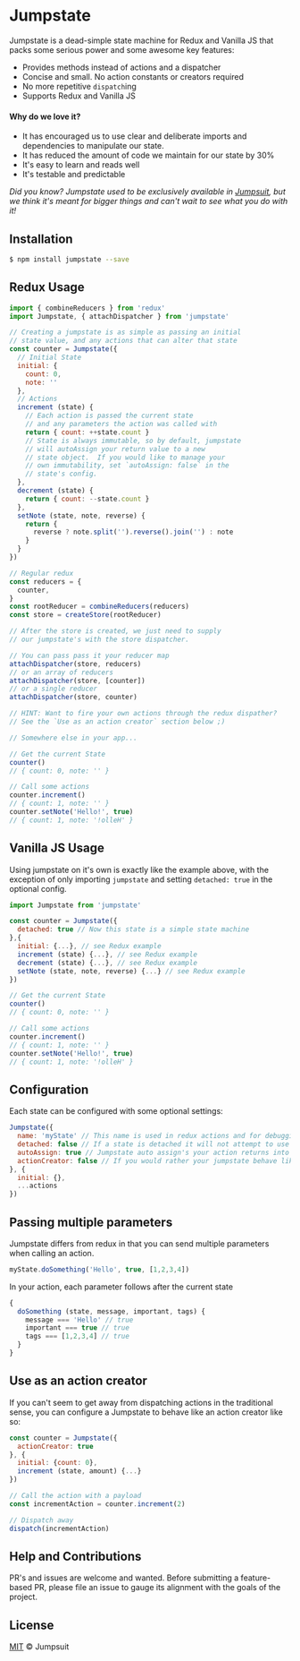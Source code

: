 # Jumpstate

Jumpstate is a dead-simple state machine for Redux and Vanilla JS that packs some serious power and some awesome key features:

- Provides methods instead of actions and a dispatcher
- Concise and small. No action constants or creators required
- No more repetitive `dispatch`ing
- Supports Redux and Vanilla JS

#### Why do we love it?
- It has encouraged us to use clear and deliberate imports and dependencies to manipulate our state.
- It has reduced the amount of code we maintain for our state by 30%
- It's easy to learn and reads well
- It's testable and predictable

*Did you know? Jumpstate used to be exclusively available in [Jumpsuit](https://github.com/jumpsuit/jumpsuit), but we think it's meant for bigger things and can't wait to see what you do with it!*

## Installation

```bash
$ npm install jumpstate --save
```

## Redux Usage

```javascript
import { combineReducers } from 'redux'
import Jumpstate, { attachDispatcher } from 'jumpstate'

// Creating a jumpstate is as simple as passing an initial
// state value, and any actions that can alter that state
const counter = Jumpstate({
  // Initial State
  initial: {
    count: 0,
    note: ''
  },
  // Actions
  increment (state) {
    // Each action is passed the current state
    // and any parameters the action was called with
    return { count: ++state.count }
    // State is always immutable, so by default, jumpstate
    // will autoAssign your return value to a new
    // state object.  If you would like to manage your
    // own immutability, set `autoAssign: false` in the
    // state's config.
  },
  decrement (state) {
    return { count: --state.count }
  },
  setNote (state, note, reverse) {
    return {
      reverse ? note.split('').reverse().join('') : note
    }
  }
})

// Regular redux
const reducers = {
  counter,
}
const rootReducer = combineReducers(reducers)
const store = createStore(rootReducer)

// After the store is created, we just need to supply
// our jumpstate's with the store dispatcher.

// You can pass pass it your reducer map
attachDispatcher(store, reducers)
// or an array of reducers
attachDispatcher(store, [counter])
// or a single reducer
attachDispatcher(store, counter)

// HINT: Want to fire your own actions through the redux dispather?
// See the `Use as an action creator` section below ;)

// Somewhere else in your app...

// Get the current State
counter()
// { count: 0, note: '' }

// Call some actions
counter.increment()
// { count: 1, note: '' }
counter.setNote('Hello!', true)
// { count: 1, note: '!olleH' }
```

## Vanilla JS Usage

Using jumpstate on it's own is exactly like the example above, with the exception of only importing `jumpstate` and setting `detached: true` in the optional config.

```javascript
import Jumpstate from 'jumpstate'

const counter = Jumpstate({
  detached: true // Now this state is a simple state machine
},{
  initial: {...}, // see Redux example
  increment (state) {...}, // see Redux example
  decrement (state) {...}, // see Redux example
  setNote (state, note, reverse) {...} // see Redux example
})

// Get the current State
counter()
// { count: 0, note: '' }

// Call some actions
counter.increment()
// { count: 1, note: '' }
counter.setNote('Hello!', true)
// { count: 1, note: '!olleH' }
```

## Configuration
Each state can be configured with some optional settings:
```javascript
Jumpstate({
  name: 'myState' // This name is used in redux actions and for debugging. Defaults to a random unique short_id if not specified
  detached: false // If a state is detached it will not attempt to use redux. Defaults to `false`
  autoAssign: true // Jumpstate auto assign's your action returns into a new state instance to maintain state immutability. eg. `Object.assign({}, state, newState)`  If you would like to manage your own immutability, set this to false.
  actionCreator: false // If you would rather your jumpstate behave like an action creator, set this option to `true`, call an action with a payload, and you will receive a dispatchable action.
}, {
  initial: {},
  ...actions
})
```

## Passing multiple parameters
Jumpstate differs from redux in that you can send multiple parameters when calling an action.

```javascript
myState.doSomething('Hello', true, [1,2,3,4])
```

In your action, each parameter follows after the current state

```javascript
{
  doSomething (state, message, important, tags) {
    message === 'Hello' // true
    important === true // true
    tags === [1,2,3,4] // true
  }
}
```

## Use as an action creator
If you can't seem to get away from dispatching actions in the traditional sense, you can configure a Jumpstate to behave like an action creator like so:

```javascript
const counter = Jumpstate({
  actionCreator: true
}, {
  initial: {count: 0},
  increment (state, amount) {...}
})

// Call the action with a payload
const incrementAction = counter.increment(2)

// Dispatch away
dispatch(incrementAction)
```

## Help and Contributions
PR's and issues are welcome and wanted. Before submitting a feature-based PR, please file an issue to gauge its alignment with the goals of the project.

## License

[MIT](LICENSE) © Jumpsuit
